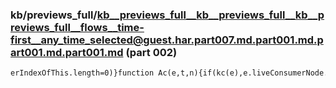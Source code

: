 ### kb/previews_full/kb__previews_full__kb__previews_full__kb__previews_full__flows__time-first__any_time_selected@guest.har.part007.md.part001.md.part001.md.part001.md (part 002)

```md
erIndexOfThis.length=0)}function Ac(e,t,n){if(kc(e),e.liveConsumerNode.length===0&&Rc(e))for(let r=0;r<e.producerNode.length;r++)e.producerIndexOfThis[r]=Ac(
```

```
